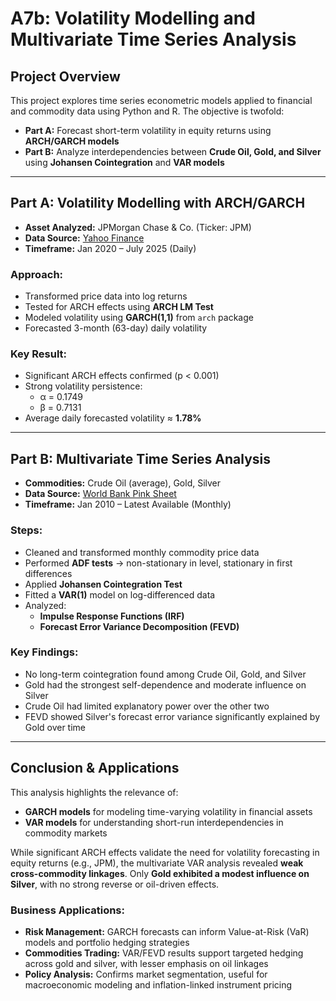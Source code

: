 # A7b: Volatility Modelling and Multivariate Time Series Analysis  

## Project Overview

This project explores time series econometric models applied to financial and commodity data using Python and R. The objective is twofold:

- **Part A:** Forecast short-term volatility in equity returns using **ARCH/GARCH models**  
- **Part B:** Analyze interdependencies between **Crude Oil, Gold, and Silver** using **Johansen Cointegration** and **VAR models**

---

## Part A: Volatility Modelling with ARCH/GARCH

- **Asset Analyzed:** JPMorgan Chase & Co. (Ticker: JPM)  
- **Data Source:** [Yahoo Finance](https://finance.yahoo.com)  
- **Timeframe:** Jan 2020 – July 2025 (Daily)  

### Approach:
- Transformed price data into log returns
- Tested for ARCH effects using **ARCH LM Test**
- Modeled volatility using **GARCH(1,1)** from `arch` package
- Forecasted 3-month (63-day) daily volatility

### Key Result:
- Significant ARCH effects confirmed (p < 0.001)
- Strong volatility persistence:  
  - α = 0.1749  
  - β = 0.7131  
- Average daily forecasted volatility ≈ **1.78%**

---

## Part B: Multivariate Time Series Analysis

- **Commodities:** Crude Oil (average), Gold, Silver  
- **Data Source:** [World Bank Pink Sheet](https://www.worldbank.org/en/research/commodity-markets)  
- **Timeframe:** Jan 2010 – Latest Available (Monthly)

### Steps:
- Cleaned and transformed monthly commodity price data
- Performed **ADF tests** → non-stationary in level, stationary in first differences
- Applied **Johansen Cointegration Test**  
- Fitted a **VAR(1)** model on log-differenced data  
- Analyzed:
  - **Impulse Response Functions (IRF)**
  - **Forecast Error Variance Decomposition (FEVD)**

### Key Findings:
- No long-term cointegration found among Crude Oil, Gold, and Silver
- Gold had the strongest self-dependence and moderate influence on Silver
- Crude Oil had limited explanatory power over the other two
- FEVD showed Silver's forecast error variance significantly explained by Gold over time

---

## Conclusion & Applications

This analysis highlights the relevance of:

- **GARCH models** for modeling time-varying volatility in financial assets  
- **VAR models** for understanding short-run interdependencies in commodity markets

While significant ARCH effects validate the need for volatility forecasting in equity returns (e.g., JPM), the multivariate VAR analysis revealed **weak cross-commodity linkages**. Only **Gold exhibited a modest influence on Silver**, with no strong reverse or oil-driven effects.

### Business Applications:
- **Risk Management:** GARCH forecasts can inform Value-at-Risk (VaR) models and portfolio hedging strategies  
- **Commodities Trading:** VAR/FEVD results support targeted hedging across gold and silver, with lesser emphasis on oil linkages  
- **Policy Analysis:** Confirms market segmentation, useful for macroeconomic modeling and inflation-linked instrument pricing

